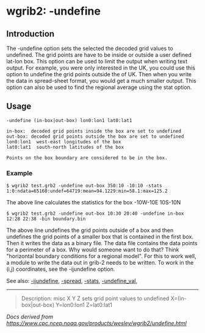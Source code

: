 # wgrib2: -undefine

## Introduction

The -undefine option sets the selected the decoded grid
values to undefined. The grid points are have to be inside or outside
a user defined lat-lon box. This option can be used to limit the output
when writing text output. For example, you were only interested in
the UK, you could use this option to undefine the grid points outside
the of UK. Then when you write the data in spread-sheet format, you
would get a much smaller output. This option can also be used to
find the regional average using the stat option.

## Usage

```
-undefine (in-box|out-box) lon0:lon1 lat0:lat1

in-box:  decoded grid points inside the box are set to undefined
out-box: decoded grid points outside the box are set to undefined
lon0:lon1  west-east longitudes of the box
lat0:lat1  south-north latitudes of the box

Points on the box boundary are considered to be in the box.
```

### Example

```
$ wgrib2 test.grb2 -undefine out-box 350:10 -10:10 -stats
1:0:ndata=65160:undef=64719:mean=94.1229:min=58.1:max=125.2
```

The above line calculates the statistics for the box -10W-10E 10S-10N

```
$ wgrib2 test.grb2 -undefine out-box 10:30 20:40 -undefine in-box 12:28 22:38 -bin boundary.bin
```

The above line undefines the grid points outside of a box and then undefines the grid points of a smaller
box that is contained in the first box. Then it writes the data as a binary file. The data file contains
the data points for a perimeter of a box. Why would someone want to do that? Think "horizontal boundary
conditions for a regional model". For this to work well, a module to write the data out in grib-2 needs
to be written. To work in the (i,j) coordinates, see the -ijundefine option.

See also:
[-ijundefine](./ijundefine.md),
[-spread](./spread.md),
[-stats](./stats.md),
[-undefine_val](./undefine_val.md),

---

> Description: misc X Y Z sets grid point values to undefined X=(in-box|out-box) Y=lon0:lon1 Z=lat0:lat1

_Docs derived from <https://www.cpc.ncep.noaa.gov/products/wesley/wgrib2/undefine.html>_
